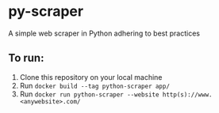 # py-scraper
A simple web scraper in Python adhering to best practices

## To run:
1. Clone this repository on your local machine
2. Run `docker build --tag python-scraper app/`
3. Run `docker run python-scraper --website http(s)://www.<anywebsite>.com/`
